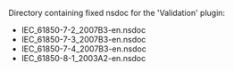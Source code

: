 Directory containing fixed nsdoc for the 'Validation' plugin:

- IEC_61850-7-2_2007B3-en.nsdoc
- IEC_61850-7-3_2007B3-en.nsdoc
- IEC_61850-7-4_2007B3-en.nsdoc
- IEC_61850-8-1_2003A2-en.nsdoc
